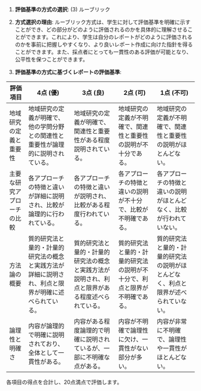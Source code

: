 1. **評価基準の方式の選択**: (3) ルーブリック

2. **方式選択の理由**: ルーブリック方式は、学生に対して評価基準を明確に示すことができ、どの部分がどのように評価されるのかを具体的に理解させることができます。これにより、学生は自分のレポートがどのように評価されるのかを事前に把握しやすくなり、より良いレポート作成に向けた指針を得ることができます。また、採点者にとっても一貫性のある評価が可能となり、公平性を保つことができます。

3. **評価基準の方式に基づくレポートの評価基準**:

| 評価項目                     | 4点 (優)                                                                 | 3点 (良)                                                               | 2点 (可)                                                               | 1点 (不可)                                                             |
|------------------------------|---------------------------------------------------------------------------|------------------------------------------------------------------------|------------------------------------------------------------------------|------------------------------------------------------------------------|
| 地域研究の定義と重要性       | 地域研究の定義が明確で、他の学問分野との関連性と重要性が論理的に説明されている。 | 地域研究の定義が明確で、関連性と重要性がある程度説明されている。       | 地域研究の定義が不明確で、関連性と重要性の説明が不十分である。       | 地域研究の定義が不明確で、関連性と重要性の説明がほとんどない。       |
| 主要な研究アプローチの比較   | 各アプローチの特徴と違いが詳細に説明され、比較が論理的に行われている。       | 各アプローチの特徴と違いが説明され、比較がある程度行われている。       | 各アプローチの特徴と違いの説明が不十分で、比較が不明確である。       | 各アプローチの特徴と違いの説明がほとんどなく、比較が行われていない。 |
| 方法論の概要                 | 質的研究法と量的・計量的研究法の概念と実践方法が詳細に説明され、利点と限界が明確に述べられている。 | 質的研究法と量的・計量的研究法の概念と実践方法が説明され、利点と限界がある程度述べられている。 | 質的研究法と量的・計量的研究法の説明が不十分で、利点と限界が不明確である。 | 質的研究法と量的・計量的研究法の説明がほとんどなく、利点と限界が述べられていない。 |
| 論理性と明確さ               | 内容が論理的で明確に説明されており、全体として一貫性がある。               | 内容がある程度論理的で明確に説明されているが、一部に不明確な点がある。 | 内容が不明確で論理性に欠け、一貫性がない部分が多い。               | 内容が非常に不明確で、論理性や一貫性がほとんどない。               |

各項目の得点を合計し、20点満点で評価します。